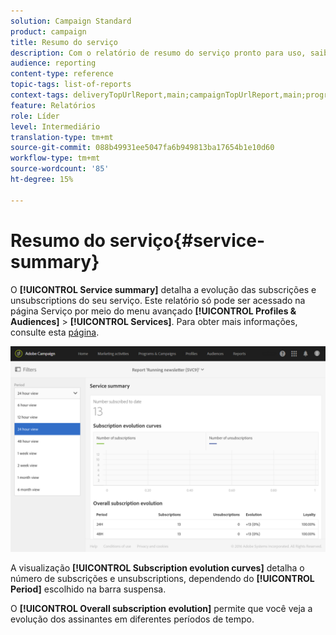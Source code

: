 ```yaml
---
solution: Campaign Standard
product: campaign
title: Resumo do serviço
description: Com o relatório de resumo do serviço pronto para uso, saiba mais sobre a evolução das subscrições e unsubscriptions.
audience: reporting
content-type: reference
topic-tags: list-of-reports
context-tags: deliveryTopUrlReport,main;campaignTopUrlReport,main;programTopUrlReport,main
feature: Relatórios
role: Líder
level: Intermediário
translation-type: tm+mt
source-git-commit: 088b49931ee5047fa6b949813ba17654b1e10d60
workflow-type: tm+mt
source-wordcount: '85'
ht-degree: 15%

---
```



# Resumo do serviço{#service-summary}

O **[!UICONTROL Service summary]** detalha a evolução das subscrições e unsubscriptions do seu serviço.
Este relatório só pode ser acessado na página Serviço por meio do menu avançado **[!UICONTROL Profiles & Audiences]** > **[!UICONTROL Services]**. Para obter mais informações, consulte esta [página](../../audiences/using/monitoring-subscriptions.md#service-reports).

![](assets/service-summary.png)

A visualização **[!UICONTROL Subscription evolution curves]** detalha o número de subscrições e unsubscriptions, dependendo do **[!UICONTROL Period]** escolhido na barra suspensa.

O **[!UICONTROL Overall subscription evolution]** permite que você veja a evolução dos assinantes em diferentes períodos de tempo.

